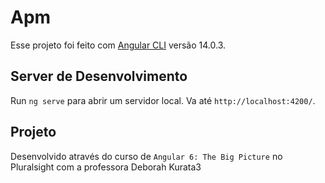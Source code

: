 # Apm

Esse projeto foi feito com [Angular CLI](https://github.com/angular/angular-cli) versão 14.0.3.

## Server de Desenvolvimento

Run `ng serve` para abrir um servidor local. Va até `http://localhost:4200/`.

## Projeto

Desenvolvido através do curso de `Angular 6: The Big Picture` no Pluralsight com a professora Deborah Kurata3


